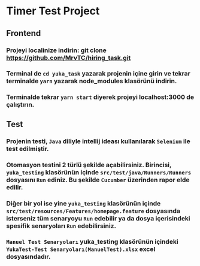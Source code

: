 # Timer Test Project 

## Frontend 

### Projeyi localinize indirin: git clone https://github.com/MrvTC/hiring_task.git

### Terminal de `cd yuka_task` yazarak projenin içine girin ve tekrar terminalde `yarn` yazarak node_modules klasörünü indirin.

### Terminalde tekrar `yarn start` diyerek projeyi localhost:3000 de çalıştırın.

## Test 

### Projenin testi, `Java` diliyle intellij ideası kullanılarak `Selenium` ile test edilmiştir.

### Otomasyon testini 2 türlü şekilde açabilirsiniz. Birincisi, `yuka_testing` klasörünün içinde `src/test/java/Runners/Runners` dosyasını `Run` ediniz. Bu şekilde `Cucumber` üzerinden rapor elde edilir. 

### Diğer bir yol ise yine `yuka_testing` klasörünün içinde `src/test/resources/Features/homepage.feature` dosyasında isterseniz tüm senaryoyu `Run` edebilir ya da dosya içerisindeki spesifik senaryoları `Run` edebilirsiniz.

### `Manuel Test Senaryoları` yuka_testing klasörünün içindeki `YukaTest-Test Senaryoları(ManuelTest).xlsx` excel dosyasındadır. 
